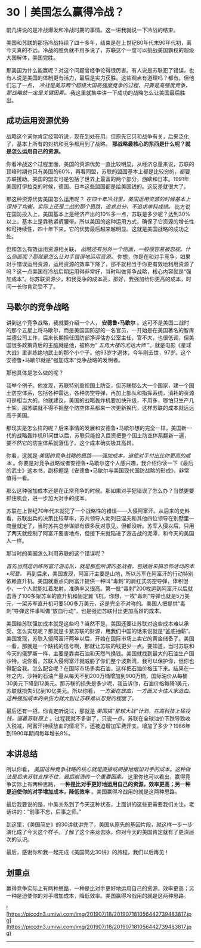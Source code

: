 # 30｜美国怎么赢得冷战？ 

前几讲说的是冷战爆发和冷战时期的事情。这一讲我就说一下冷战的结束。

美国和苏联的那场冷战持续了四十多年，结束是在上世纪80年代末90年代初，离今天真的不远。冷战的胜负就不用多说了，苏联这个一度可以挑战美国霸权的超级大国解体，美国完胜。

那美国为什么能赢呢？对这个问题曾经争论得很厉害。有人说是苏联犯了错误，也有人说是美国的体制更有活力，最后是实力获胜。这些观点有道理吗？都有。但他们忘了一点， *冷战是美苏两个超级大国高强度竞争的过程，只要是高强度竞争，那战略就一定是关键因素。* 我这里就集中讲一下成功的战略怎么让美国最后胜出。

## 成功运用资源优势

战略这个词你肯定经常听说，现在到处在用。但原先它只和战争有关，后来泛化了，基本上所有的对抗和竞争都用到了战略。 **那战略最核心的东西是什么呢？就是怎么运用自己的资源。**

你看冷战这个过程里面，美国的资源优势一直比较明显，从经济总量来说，苏联的顶峰时期也只有美国的60%，再看同盟，苏联的盟国基本上都是比较穷的，都要苏联援助。美国的盟友可是包括了世界上最富的两个部分，西欧和日本。1991年美国打伊拉克的时候，德国、日本这些盟国都是给美国钱的。这反差就很大了。

那这种资源优势美国怎么运用呢？ *在四十年冷战里，美国运用资源的时候基本上保持了均衡，实际上还是二战的那个思路，追求总分，不追求单科成绩。* 比方说在国防投入上，美国基本上是经济产出的10%多一点，苏联是多少呢？达到30%以上，基本上是靠勒紧裤腰带。所以美国的这种运用方式，确保了它资源的增长性和可持续性，四十年下来，它的优势最后越来越明显。这就是美国战略的成功之处。

但和怎么有效运用资源相关联， *战略还有另外一个侧面，一般很容易被忽视。什么侧面呢？那就是怎么让对手错误地运用资源。* 你想，你是在和对手竞争，如果对手错误运用资源，运用资源的效率下降了，那不就相当于你更有效地利用资源了吗？这一点美国在冷战后期运用得非常好，当时叫做竞争战略，核心内容就是“强加成本”。你苏联资源少，和我竞争的成本高，那好，我强加给你更高的成本，时间一长你肯定受不了。

## 马歇尔的竞争战略

讲到这个竞争战略，我就要介绍一个人， **安德鲁•马歇尔** 。这可不是美国二战时的那个五星上将马歇尔，而是美国国防部的一名官员，一开始是在美国著名的智库兰德公司工作，后来长期担任国防部净评估办公室主任，官不大，也很低调，但美国很多政策背后的主脑就是他，被称为“ *五角大楼的尤达大师* ”。就是电影《星球大战》里训练绝地武士的那个小个子。他93岁才退休，今年刚去世，97岁。这个安德鲁•马歇尔就是“强加成本”竞争战略的发明者。

那他具体是怎么做的呢？

我举个例子。他发现，苏联特别重视国土防空，但苏联那么大一个国家，建一个国土防空体系，包括各种雷达，各种防空导弹，再加上部队和指挥系统，消耗的资源可是相当大的。他就建议，美国的战略轰炸机要加快升级，不用多，哪怕只生产几十架，那苏联就不得不把整个防空体系都来一次更新换代，这样苏联的成本就远远高于美国。

那现实是怎么样的呢？后来事情的发展和安德鲁•马歇尔想的完全一样，美国新一代的战略轰炸机B1问世以后，苏联只能投入巨资把整个国土防空体系翻新一遍，要不然它的防空体系就落伍了。这个成本确实极其高昂。

你看，这就是 *美国的竞争战略的思路——强加成本，迫使对手付出比你更高的成本* 。你要是对竞争战略或者安德鲁•马歇尔这个人感兴趣，我介绍你读一下《最后的武士》这本书，副标题是《安德鲁•马歇尔与美国现代国防战略的形成》，非常值得一看。

那么这种强加成本还是在正常竞争的时候。那如果对手犯错误了怎么办？当然更要抓住机会，进一步加大对手的成本。

苏联在上世纪70年代末就犯了一个战略性的错误——入侵阿富汗。从后来的史料看，苏联出兵的决策比较草率，苏共领导人勃列日涅夫和其他四位领导在别墅里一商量就定了，当时苏共总参谋部有很多反对意见，但都没听。苏军入侵以后，只用了两天就控制了阿富汗要害地点，但接下来就陷进了游击战的泥潭，和今天的美国人一样。

那当时的美国怎么利用苏联的这个错误呢？

 *首先当然是训练阿富汗游击队，就是那些所谓的圣战者，包括后来搞恐怖活动的本•阿登。* 再到后来，美国发现，阿富汗主要是山地，所以苏军在阿富汗的行动特别依赖直升机。美国就重点向阿富汗提供一种叫“毒刺”的肩扛式防空导弹，体积很小，一个人就能扛着发射，准确率又很高。第一批“毒刺”200枚运到阿富汗以后就击落了100多架苏军的直升机和固定翼飞机。你想，一枚“毒刺”导弹也就是5万美元，一架苏军直升机可要500多万美元，这是完全不对称的。美国人把提供“毒刺”导弹这件事叫做“放血行动”，也是强迫苏联付出更加高昂的成本。

美国给苏联强加成本就是这些吗？当然不是。美国还要让苏联对这些成本难以承受，怎么实现呢？那就是卡紧苏联的财源，用我们中国的话来说就是“釜底抽薪”。美国发现，苏联入侵阿富汗两年以后，开始在国际市场上卖它的黄金储备了。美国一看，那就是一个缺钱的信号啊，那就让苏联的钱更少一点。要知道，当时苏联和今天的俄罗斯一样，主要是靠卖石油和天然气换钱。美国就找到最大的石油生产国沙特，说你看，苏联入侵阿富汗就威胁了你们整个波斯湾，我可以保护你，但你也得配合我。怎么配合呢？在国际市场多卖石油，这样把石油价格压下来。结果在一年之内，沙特的石油产量从每天不到200万桶增加到900万桶，国际油价从每桶30美元下降到12美元。那苏联的损失是多少呢，我告诉你，石油价格每降1美元，苏联就损失5亿到10亿美元。所以你看， *一方面在放血，一方面又卡住人家造血。这种强加成本的杀伤力就大到让苏联难以忍受的程度了。*

最后还有一招，你肯定听说过，那就是 *美国搞“星球大战”计划，在高科技上猛投钱，逼着苏联跟上* 。过程我就不多讲了，只说一点，苏联在全球油价下跌导致收入锐减，阿富汗持续放血的情况下，还被迫增加军费开支。增加了多少？1986年到1990年期间每年增长8%。

## 本讲总结

所以你看， *美国这种竞争战略的核心就是直接或间接地增加对手的成本。这种做法是后来苏联支撑不住，最后崩溃的一个重要因素。* 这里你也可以看出，赢得竞争实际上有两种思路， **一种是比对手更好地运用自己的资源，效率更高；另一种是迫使你的对手增加成本，降低效率** 。美国赢得冷战用的就是这两种思路。

最后我要说的是，中美关系到了今天这种状态，上面讲的这些更需要我们关注。老话讲的：“前事不忘，后事之师。”

到这里，《美国简史》的30讲就讲完了，美国从原先的基因片段，就这样一步一步演化成了今天这个样子。了解了这个来龙去脉，你对今天的美国肯定就有了更深层次的认识。

最后，感谢你和我一起完成《美国简史30讲》的旅程，我们以后再见！

## 划重点

赢得竞争实际上有两种思路，一种是比对手更好地运用自己的资源，效率更高；另一种是迫使你的对手增加成本，降低效率。美国赢得冷战用的就是这两种思路。

![https://piccdn3.umiwi.com/img/201907/18/201907181056442739483817.jpg](https://piccdn3.umiwi.com/img/201907/18/201907181056442739483817.jpg)

---
